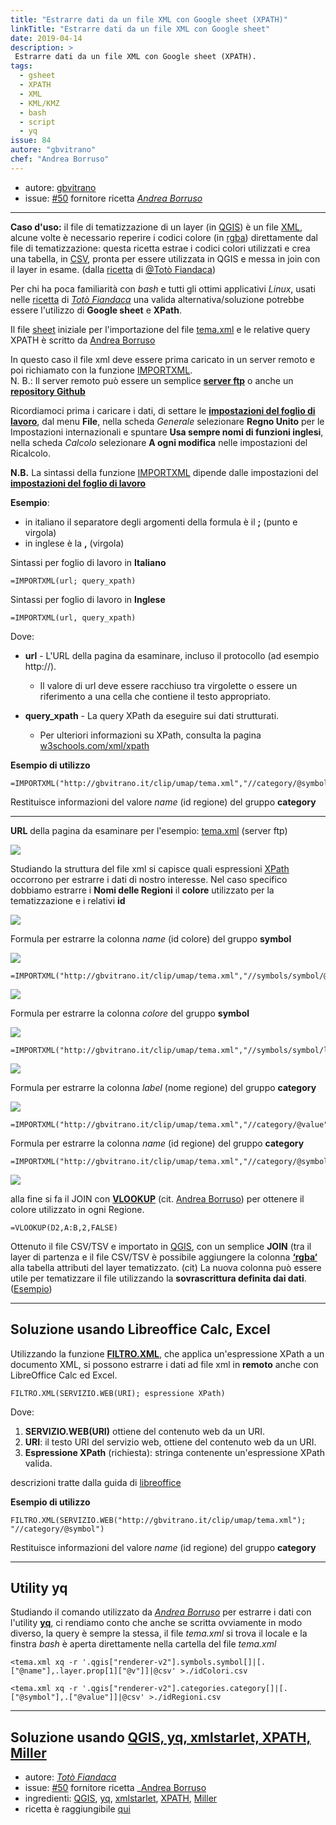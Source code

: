 ```yaml
---
title: "Estrarre dati da un file XML con Google sheet (XPATH)"
linkTitle: "Estrarre dati da un file XML con Google sheet"
date: 2019-04-14
description: >
 Estrarre dati da un file XML con Google sheet (XPATH).
tags:
  - gsheet
  - XPATH
  - XML
  - KML/KMZ
  - bash
  - script
  - yq
issue: 84
autore: "gbvitrano"
chef: "Andrea Borruso"
---
```


* autore: [gbvitrano](https://twitter.com/gbvitrano)
* issue: [#50](https://github.com/opendatasicilia/tansignari/issues/50) fornitore ricetta _[Andrea Borruso](https://twitter.com/aborruso?lang=it)_

---

**Caso d'uso:** il file di tematizzazione di un layer (in [QGIS](https://qgis.org/it/site/)) è un file [XML](https://it.wikipedia.org/wiki/XML), alcune volte è necessario reperire i codici colore (in [rgba](https://it.wikipedia.org/wiki/RGBA)) direttamente dal file di tematizzazione: questa ricetta estrae i codici colori utilizzati e crea una tabella, in [CSV](https://it.wikipedia.org/wiki/Comma-separated_values), pronta per essere utilizzata in QGIS e messa in join con il layer in esame. (dalla [ricetta](https://tansignari.readthedocs.io/it/latest/ricette/script/Estrarre_dati_da_file_XML.html#utility-xmlstarlet-con-linguaggio-xpath) di [@Totò Fiandaca](https://twitter.com/totofiandaca?lang=it))

Per chi ha poca familiarità con *bash* e tutti gli ottimi applicativi *Linux*, usati nelle [ricetta](http://tansignari.opendatasicilia.it/it/latest/ricette/script/Estrarre_dati_da_file_XML.html) di _[Totò Fiandaca](https://twitter.com/totofiandaca?lang=it)_ una valida alternativa/soluzione potrebbe essere l'utilizzo di **Google sheet** e **XPath**.

Il file [sheet](https://docs.google.com/spreadsheets/d/1tjXYrhP2nggPxML3Vay2Ycab7ikACQ95scRHLjo_GYc/edit#gid=0) iniziale per l'importazione del file [tema.xml](https://gist.githubusercontent.com/aborruso/5452bbecbacfce8ac61b5cc8165ac0d4/raw/0b0243ac25361726fd1a112e8bdea7920d1d487b/tema.xml) e le relative query XPATH è scritto da [Andrea Borruso](https://twitter.com/aborruso?lang=it)

In questo caso il file xml deve essere prima caricato in un server remoto e poi richiamato con la funzione [IMPORTXML](https://support.google.com/docs/answer/3093342?hl=it). <br>
N. B.: Il server remoto può essere un semplice **[server ftp](https://it.wikipedia.org/wiki/Server_FTP)** o anche un **[repository Github](https://it.wikipedia.org/wiki/GitHub)**

Ricordiamoci prima i caricare i dati, di settare le **[impostazioni del foglio di lavoro](https://support.google.com/docs/answer/58515?co=GENIE.Platform%3DDesktop&hl=it)**, dal menu **File**, nella scheda *Generale* selezionare **Regno Unito** per le Impostazioni internazionali e spuntare **Usa sempre nomi di funzioni inglesi**, nella scheda *Calcolo* selezionare **A ogni modifica** nelle impostazioni del Ricalcolo.

**N.B.** La sintassi della funzione [IMPORTXML](https://support.google.com/docs/answer/3093342?hl=it) dipende dalle impostazioni del **[impostazioni del foglio di lavoro](https://support.google.com/docs/answer/58515?co=GENIE.Platform%3DDesktop&hl=it)** 

**Esempio**:
* in italiano il separatore degli argomenti della formula è il **;** (punto e virgola) 
* in inglese è la **,** (virgola)

Sintassi per foglio di lavoro in **Italiano**

```
=IMPORTXML(url; query_xpath)
```
Sintassi per foglio di lavoro in **Inglese**

```
=IMPORTXML(url, query_xpath)
```
Dove: <br>
* **url** - L'URL della pagina da esaminare, incluso il protocollo (ad esempio http://).
  * Il valore di url deve essere racchiuso tra virgolette o essere un riferimento a una cella che contiene il testo appropriato.

* **query_xpath** - La query XPath da eseguire sui dati strutturati.
  * Per ulteriori informazioni su XPath, consulta la pagina [w3schools.com/xml/xpath](http://www.w3schools.com/xml/xpath_intro.asp)


**Esempio di utilizzo**

```
=IMPORTXML("http://gbvitrano.it/clip/umap/tema.xml","//category/@symbol")
```
Restituisce informazioni del valore *name* (id regione) del gruppo **category**

---

**URL** della pagina da esaminare per l'esempio: [tema.xml](http://gbvitrano.it/clip/umap/tema.xml) (server ftp)

![](/img/xpath/xml_00.jpg)

Studiando la struttura del file xml si capisce quali espressioni [XPath](https://www.html.it/pag/31760/xpath/) occorrono per estrarre i dati di nostro interesse.
Nel caso specifico dobbiamo estrarre i **Nomi delle Regioni** il **colore** utilizzato per la tematizzazione e i relativi **id**

![](/img/xpath/xml_01.jpg)

Formula per estrarre la colonna *name* (id colore) del gruppo **symbol**

![](/img/xpath/sheet_01.jpg)

```
=IMPORTXML("http://gbvitrano.it/clip/umap/tema.xml","//symbols/symbol/@name")
```

![](/img/xpath/sheet_02.jpg)

Formula per estrarre la colonna *colore* del gruppo **symbol**

![](/img/xpath/xml_02.jpg)

```
=IMPORTXML("http://gbvitrano.it/clip/umap/tema.xml","//symbols/symbol/layer/prop[@k='color']/@v")
```

![](/img/xpath/sheet_03.jpg)

Formula per estrarre la colonna *label* (nome regione) del gruppo **category**

![](/img/xpath/xml_03.jpg)
```
=IMPORTXML("http://gbvitrano.it/clip/umap/tema.xml","//category/@value")
```
Formula per estrarre la colonna *name* (id regione) del gruppo **category**

```
=IMPORTXML("http://gbvitrano.it/clip/umap/tema.xml","//category/@symbol")
```
![](/img/xpath/sheet_04.jpg)

alla fine si fa il JOIN con **[VLOOKUP](https://support.google.com/docs/answer/3093318?hl=it&authuser=1)** (cit. [Andrea Borruso](https://twitter.com/aborruso?lang=it)) per ottenere il colore utilizzato in ogni Regione.

```
=VLOOKUP(D2,A:B,2,FALSE)
```
Ottenuto il file CSV/TSV e importato in [QGIS](https://qgis.org/it/site/), con un semplice **JOIN** (tra il layer di partenza e il file CSV/TSV  è possibile aggiungere la colonna **[‘rgba‘](https://it.wikipedia.org/wiki/RGBA)** alla tabella attributi del layer tematizzato. (cit) La nuova colonna può essere utile per tematizzare il file utilizzando la **sovrascrittura definita dai dati**. ([Esempio](http://hfcqgis.opendatasicilia.it/it/latest/esempi/tematizzare.html))

---

## Soluzione usando Libreoffice Calc, Excel
Utilizzando la funzione **[FILTRO.XML](https://help.libreoffice.org/Calc/WEBSERVICE/it)**, che applica un'espressione XPath a un documento XML, si possono estrarre i dati ad file xml in **remoto** anche con LibreOffice Calc ed Excel.

```
FILTRO.XML(SERVIZIO.WEB(URI); espressione XPath)
```
Dove:
1. **SERVIZIO.WEB(URI)** ottiene del contenuto web da un URI.<br>
2. **URI**: il testo URI del servizio web, ottiene del contenuto web da un URI.<br>
3. **Espressione XPath** (richiesta): stringa contenente un'espressione XPath valida.<br>

descrizioni tratte dalla guida di [libreoffice](https://help.libreoffice.org/Calc/WEBSERVICE/it)

**Esempio di utilizzo** 

```
FILTRO.XML(SERVIZIO.WEB("http://gbvitrano.it/clip/umap/tema.xml"); "//category/@symbol")
```
Restituisce informazioni del valore *name* (id regione) del gruppo **category**

---

## Utility yq
Studiando il comando utilizzato da _[Andrea Borruso](https://twitter.com/aborruso?lang=it)_ per estrarre i dati con l'utility **[yq](https://stedolan.github.io/jq/)**, ci rendiamo conto che anche se scritta ovviamente in modo diverso, la query è sempre la stessa, il file *tema.xml* si trova il locale e la finstra *bash* è aperta direttamente nella cartella del file *tema.xml*

```
<tema.xml xq -r '.qgis["renderer-v2"].symbols.symbol[]|[.["@name"],.layer.prop[1]["@v"]]|@csv' >./idColori.csv
```
```
<tema.xml xq -r '.qgis["renderer-v2"].categories.category[]|[.["@symbol"],.["@value"]]|@csv' >./idRegioni.csv
```

---

## Soluzione usando [QGIS, yq, xmlstarlet, XPATH, Miller](https://tansignari.readthedocs.io/it/latest/ricette/script/Estrarre_dati_da_file_XML.html#utility-xmlstarlet-con-linguaggio-xpath)

* autore: _[Totò Fiandaca](https://twitter.com/totofiandaca?lang=it)_
* issue: [#50](https://github.com/opendatasicilia/tansignari/issues/50) fornitore ricetta _[Andrea Borruso](https://twitter.com/aborruso?lang=it)
* ingredienti: [QGIS](https://qgis.org/it/site/), [yq](https://github.com/kislyuk/yq), [xmlstarlet](http://xmlstar.sourceforge.net/doc/UG/xmlstarlet-ug.html), [XPATH](https://www.w3schools.com/xml/xpath_intro.asp), [Miller](https://github.com/johnkerl/miller)
* ricetta è raggiungibile [qui](http://tansignari.opendatasicilia.it/it/latest/ricette/script/Estrarre_dati_da_file_XML.html)


